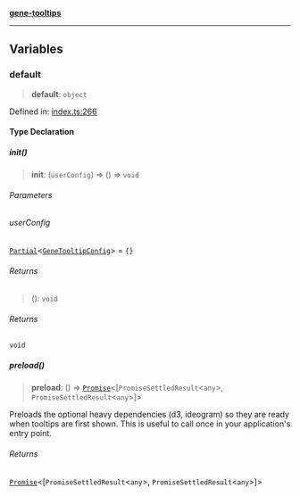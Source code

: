 [**gene-tooltips**](README.md)

***

## Variables

### default

> **default**: `object`

Defined in: [index.ts:266](https://github.com/mattjmeier/gene-tooltips/blob/4f54137499aa7b703b4b8e3178c63f142ff8a2c3/src/index.ts#L266)

#### Type Declaration

##### init()

> **init**: (`userConfig`) => () => `void`

###### Parameters

###### userConfig

[`Partial`](https://www.typescriptlang.org/docs/handbook/utility-types.html#partialtype)\<[`GeneTooltipConfig`](config.md#genetooltipconfig)\> = `{}`

###### Returns

> (): `void`

###### Returns

`void`

##### preload()

> **preload**: () => [`Promise`](https://developer.mozilla.org/docs/Web/JavaScript/Reference/Global_Objects/Promise)\<\[`PromiseSettledResult`\<`any`\>, `PromiseSettledResult`\<`any`\>\]\>

Preloads the optional heavy dependencies (d3, ideogram) so they
are ready when tooltips are first shown. This is useful to call
once in your application's entry point.

###### Returns

[`Promise`](https://developer.mozilla.org/docs/Web/JavaScript/Reference/Global_Objects/Promise)\<\[`PromiseSettledResult`\<`any`\>, `PromiseSettledResult`\<`any`\>\]\>

